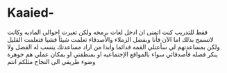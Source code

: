 # Kaaied-
فقط للتدريب
كنت اتمنى ان ادخل لغات برمجه 
ولكن تغيرت احوالي الماديه وكانت لاتسمح بذلك
اما الآن فأنا وبفضل الزملاء والأصدقاء تعلمت شيئاً فشيا
فتعلمت القليل ولكن بمساعدتهم لي سأعتلي القمه
فدائما وابدا من اراد مساعدتك ينسب له الفضل ولا ينكر فضله
فأصدقائي سواء بالمواقع الإجتماعيه او بمنطقتي او بمكان عملي هم جوهرة وضوء طريقي الى النجاح
مثلكم انتم
